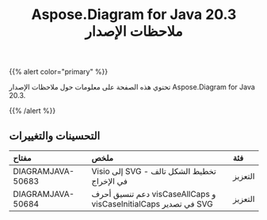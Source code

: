 ﻿---
title: Aspose.Diagram for Java 20.3 ملاحظات الإصدار
type: docs
weight: 50
url: /ar/java/aspose-diagram-for-java-20-3-release-notes/
---
{{% alert color="primary" %}} 

تحتوي هذه الصفحة على معلومات حول ملاحظات الإصدار Aspose.Diagram for Java 20.3.

{{% /alert %}} 
## **التحسينات والتغييرات**

|**مفتاح**|**ملخص**|**فئة**|
|:- |:- |:- |
|DIAGRAMJAVA-50683|Visio إلى SVG - تخطيط الشكل تالف في الإخراج|التعزيز|
|DIAGRAMJAVA-50684|دعم تنسيق أحرف visCaseAllCaps و visCaseInitialCaps في تصدير SVG|التعزيز|

